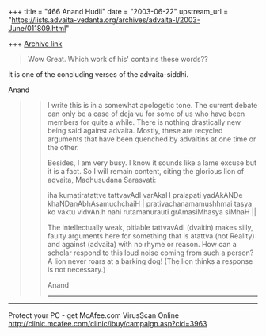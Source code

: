 +++
title = "466 Anand Hudli"
date = "2003-06-22"
upstream_url = "https://lists.advaita-vedanta.org/archives/advaita-l/2003-June/011809.html"

+++
[Archive link](https://lists.advaita-vedanta.org/archives/advaita-l/2003-June/011809.html)




>Wow Great. Which work of his' contains these words??
>

It is one of the concluding verses of the advaita-siddhi.

Anand

> > I write this is in a somewhat apologetic tone. The current debate can 
>only
> > be a case of deja vu for
> > some of us who have been members for quite a while. There is nothing
> > drastically new being said
> > against advaita. Mostly, these are recycled arguments that have been
> > quenched by advaitins at one
> > time or the other.
> >
> > Besides, I am very busy. I know it sounds like a lame excuse but it is a
> > fact. So I will remain
> > content, citing the glorious lion of advaita, Madhusudana Sarasvati:
> >
> > iha kumatiratattve tattvavAdI varAkaH
> > pralapati yadAkANDe khaNDanAbhAsamuchchaiH |
> > prativachanamamushhmai tasya ko vaktu vidvAn.h
> > nahi rutamanurauti grAmasiMhasya siMhaH      ||
> >
> > The intellectually weak, pitiable tattvavAdI (dvaitin) makes silly, 
>faulty
> > arguments here for
> > something that is atattva (not Reality) and against (advaita) with no
>rhyme
> > or reason. How can
> > a scholar respond to this loud noise coming from such a person? A lion
>never
> > roars at a
> > barking dog! (The lion thinks a response is not necessary.)
> >
> > Anand
> >
> > _________________________________________________________________

_________________________________________________________________
Protect your PC - get McAfee.com VirusScan Online  
http://clinic.mcafee.com/clinic/ibuy/campaign.asp?cid=3963

